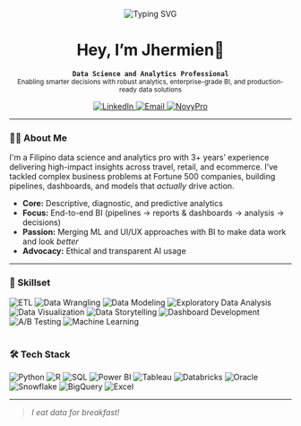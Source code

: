 <p align="center">
  <img src="https://readme-typing-svg.demolab.com?font=Fira+Code&size=24&duration=2000&pause=1000&color=00FF00&center=true&vCenter=true&width=450&lines=Welcome+to+my+profile!" alt="Typing SVG" />
</p>

<h1 align="center">Hey, I’m Jhermien👋</h1>

<p align="center">
  <strong><code>Data Science and Analytics Professional</code></strong><br>
  <sub>Enabling smarter decisions with robust analytics, enterprise-grade BI, and production-ready data solutions</sub>
</p>

<p align="center">
  <a href="https://www.linkedin.com/in/jhermienpaul/">
    <img src="https://img.shields.io/badge/Profile-LinkedIn-808080?style=plastic&color=0077B5" alt="LinkedIn"/>
  </a>
  <a href="mailto:jhermienpaulalejandria@gmail.com">
    <img src="https://img.shields.io/badge/Email-Gmail-808080?style=plastic&color=D14836" alt="Email"/>
  </a>
  <a href="https://www.novypro.com/profile_about/jhermienpaul">
    <img src="https://img.shields.io/badge/Dashboards-NovyPro-808080?style=plastic&color=8D5CF6" alt="NovyPro"/>
  </a>
</p>

---

### 👨‍💻 About Me

I'm a Filipino data science and analytics pro with 3+ years’ experience delivering high-impact insights across travel, retail, and ecommerce. I’ve tackled complex business problems at Fortune 500 companies, building pipelines, dashboards, and models that *actually* drive action.

- **Core:** Descriptive, diagnostic, and predictive analytics
- **Focus:** End-to-end BI (pipelines → reports & dashboards → analysis → decisions)
- **Passion:** Merging ML and UI/UX approaches with BI to make data work and look *better*
- **Advocacy:** Ethical and transparent AI usage

---

### 🧠 Skillset

![ETL](https://img.shields.io/badge/ETL-1e88e5?style=for-the-badge)
![Data Wrangling](https://img.shields.io/badge/Data%20Wrangling-43a047?style=for-the-badge)
![Data Modeling](https://img.shields.io/badge/Data%20Modeling-fbc02d?style=for-the-badge)
![Exploratory Data Analysis](https://img.shields.io/badge/Exploratory%20Data%20Analysis-8e24aa?style=for-the-badge)
![Data Visualization](https://img.shields.io/badge/Data%20Visualization-3949ab?style=for-the-badge)
![Data Storytelling](https://img.shields.io/badge/Data%20Storytelling-d81b60?style=for-the-badge)
![Dashboard Development](https://img.shields.io/badge/Dashboard%20Development-00897b?style=for-the-badge)
![A/B Testing](https://img.shields.io/badge/A%2FB%20Testing-f4511e?style=for-the-badge)
![Machine Learning](https://img.shields.io/badge/Machine%20Learning-6A1B9A?style=for-the-badge&labelColor=F3E5F5&logo=opsgenie&logoColor=white)

#

### 🛠️ Tech Stack

![Python](https://img.shields.io/badge/Python-3776AB?style=for-the-badge&logo=python&logoColor=white)
![R](https://img.shields.io/badge/R-276DC3?style=for-the-badge&logo=r&logoColor=white)
![SQL](https://img.shields.io/badge/SQL-4479A1?style=for-the-badge&logo=mysql&logoColor=white)
![Power BI](https://img.shields.io/badge/Power_BI-F2C811?style=for-the-badge&logo=powerbi&logoColor=black)
![Tableau](https://img.shields.io/badge/Tableau-E97627?style=for-the-badge&logo=tableau&logoColor=white)
![Databricks](https://img.shields.io/badge/Databricks-FF2C2C?style=for-the-badge&logo=databricks&logoColor=white)
![Oracle](https://img.shields.io/badge/Oracle-F80000?style=for-the-badge&logo=oracle&logoColor=white)
![Snowflake](https://img.shields.io/badge/Snowflake-1E90FF?style=for-the-badge&logo=snowflake&logoColor=white)
![BigQuery](https://img.shields.io/badge/BigQuery-0072C6?style=for-the-badge&logo=google-bigquery&logoColor=white)
![Excel](https://img.shields.io/badge/Excel-217346?style=for-the-badge&logo=microsoft-excel&logoColor=white)

---

> _I eat data for breakfast!_

<!--
**jhermienpaul/jhermienpaul** is a ✨ _special_ ✨ repository because its `README.md` (this file) appears on your GitHub profile.

Here are some ideas to get you started:

- 🔭 I’m currently working on ...
- 🌱 I’m currently learning ...
- 👯 I’m looking to collaborate on ...
- 🤔 I’m looking for help with ...
- 💬 Ask me about ...
- 📫 How to reach me: ...
- 😄 Pronouns: ...
- ⚡ Fun fact: ...
-->
